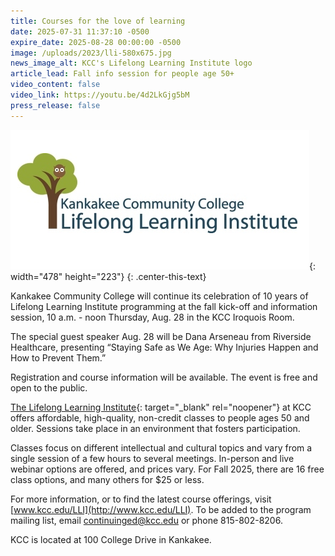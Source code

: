 ```yaml
---
title: Courses for the love of learning
date: 2025-07-31 11:37:10 -0500
expire_date: 2025-08-28 00:00:00 -0500
image: /uploads/2023/lli-580x675.jpg
news_image_alt: KCC's Lifelong Learning Institute logo
article_lead: Fall info session for people age 50+
video_content: false
video_link: https://youtu.be/4d2LkGjg5bM
press_release: false
---
```

![KCC's Lifelong Learning Institute logo](/uploads/2022/lli-lifelong-learning478x223.png "KCC's Lifelong Learning Institute logo"){: width="478" height="223"}
{: .center-this-text}

Kankakee Community College will continue its celebration of 10 years of Lifelong Learning Institute programming at the fall kick-off and information session, 10 a.m. - noon Thursday, Aug. 28 in the KCC Iroquois Room.

The special guest speaker Aug. 28 will be Dana Arseneau from Riverside Healthcare, presenting “Staying Safe as We Age: Why Injuries Happen and How to Prevent Them.”

Registration and course information will be available. The event is free and open to the public.

[The Lifelong Learning Institute](https://continuinged.kcc.edu/){: target="_blank" rel="noopener"} at KCC offers affordable, high-quality, non-credit classes to people ages 50 and older. Sessions take place in an environment that fosters participation.

Classes focus on different intellectual and cultural topics and vary from a single session of a few hours to several meetings. In-person and live webinar options are offered, and prices vary. For Fall 2025, there are 16 free class options, and many others for $25 or less.

For more information, or to find the latest course offerings, visit [www.kcc.edu/LLI](http://www.kcc.edu/LLI). To be added to the program mailing list, email [continuinged@kcc.edu](mailto:continuinged@kcc.edu) or phone 815-802-8206.

KCC is located at 100 College Drive in Kankakee.
